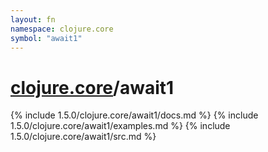 ```yaml
---
layout: fn
namespace: clojure.core
symbol: "await1"
---
```


# [clojure.core](../)/await1

{% include 1.5.0/clojure.core/await1/docs.md %}
{% include 1.5.0/clojure.core/await1/examples.md %}
{% include 1.5.0/clojure.core/await1/src.md %}

